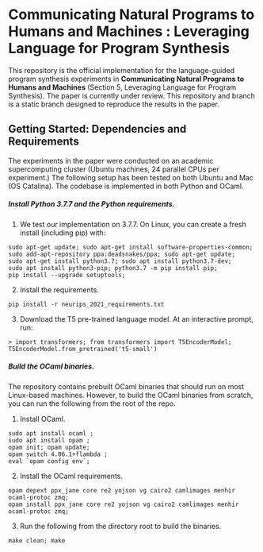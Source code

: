 #  Communicating Natural Programs to Humans and Machines : Leveraging Language for Program Synthesis
This repository is the official implementation for the language-guided program synthesis experiments in **Communicating Natural Programs to Humans and Machines** (Section 5, Leveraging Language for Program Synthesis). The paper is currently under review. This repository and branch is a static branch designed to reproduce the results in the paper.

## Getting Started: Dependencies and Requirements
The experiments in the paper were conducted on an academic supercomputing cluster (Ubuntu machines, 24 parallel CPUs per experiment.) The following setup has been tested on both Ubuntu and Mac (OS Catalina). The codebase is implemented in both Python and OCaml.

##### Install Python 3.7.7 and the Python requirements.
1. We test our implementation on 3.7.7. On Linux, you can create a fresh install (including pip) with:
```
sudo apt-get update; sudo apt-get install software-properties-common; 
sudo add-apt-repository ppa:deadsnakes/ppa; sudo apt-get update; 
sudo apt-get install python3.7; sudo apt install python3.7-dev; 
sudo apt install python3-pip; python3.7 -m pip install pip;
pip install --upgrade setuptools;
```
2. Install the requirements.
```
pip install -r neurips_2021_requirements.txt
```
3. Download the T5 pre-trained language model. At an interactive prompt, run:
```
> import transformers; from transformers import T5EncoderModel; T5EncoderModel.from_pretrained('t5-small')
```

##### Build the OCaml binaries.
The repository contains prebuilt OCaml binaries that should run on most Linux-based machines. However, to build the OCaml binaries from scratch, you can run the following from the root of the repo.
1. Install OCaml.
```
sudo apt install ocaml ; 
sudo apt install opam ; 
opam init; opam update; 
opam switch 4.06.1+flambda ;
eval `opam config env`;
```
2. Install the OCaml requirements.
```
opam depext ppx_jane core re2 yojson vg cairo2 camlimages menhir ocaml-protoc zmq; 
opam install ppx_jane core re2 yojson vg cairo2 camlimages menhir ocaml-protoc zmq;
```
3. Run the following from the directory root to build the binaries.
```
make clean; make
```
